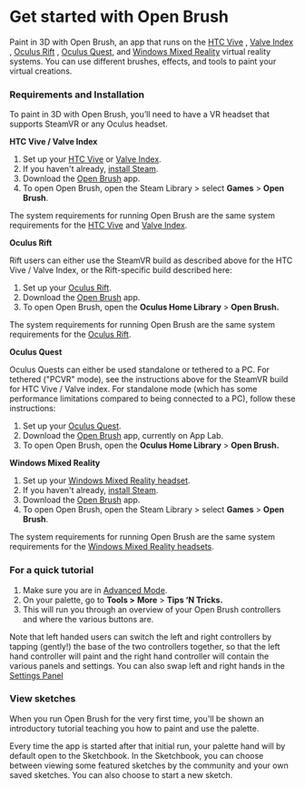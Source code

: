 # Get started with Open Brush

Paint in 3D with Open Brush, an app that runs on the [HTC Vive](http://www.htcvive.com/) , [Valve Index](https://store.steampowered.com/valveindex) , [Oculus Rift](https://www.oculus.com/rift/) , [Oculus Quest](https://www.oculus.com/quest/), and [Windows Mixed Reality](https://www.microsoft.com/en-us/windows/windows-mixed-reality) virtual reality systems. You can use different brushes, effects, and tools to paint your virtual creations.

### **Requirements and Installation**

To paint in 3D with Open Brush, you’ll need to have a VR headset that supports SteamVR or any Oculus headset.

**HTC Vive / Valve Index**

1. Set up your [HTC Vive](http://www.htc.com/managed-assets/shared/desktop/vive/Vive\_PRE\_User\_Guide.pdf) or [Valve Index](https://support.steampowered.com/kb\_article.php?ref=9140-EYIL-0086).
2. If you haven't already, [install Steam](http://store.steampowered.com/).
3. Download the [Open Brush](https://store.steampowered.com/app/1634870/Open\_Brush/) app.
4. To open Open Brush, open the Steam Library > select **Games** > **Open Brush**.

The system requirements for running Open Brush are the same system requirements for the [HTC Vive](https://www.vive.com/us/support/vive/category\_howto/system-requirements.html) and [Valve Index](https://store.steampowered.com/app/1070910/Are\_you\_ready\_for\_Valve\_Index/).

**Oculus Rift**

Rift users can either use the SteamVR build as described above for the HTC Vive / Valve Index, or the Rift-specific build described here:

1. Set up your [Oculus Rift](https://www3.oculus.com/en-us/setup/).
2. Download the [Open Brush](https://www.oculus.com/experiences/rift/5227489953989768/) app.
3. To open Open Brush, open the **Oculus Home Library** > **Open Brush.**

The system requirements for running Open Brush are the same system requirements for the [Oculus Rift](https://www3.oculus.com/en-us/oculus-ready-pcs/).

**Oculus Quest**

Oculus Quests can either be used standalone or tethered to a PC. For tethered ("PCVR" mode), see the instructions above for the SteamVR build for HTC Vive / Valve index. For standalone mode (which has some performance limitations compared to being connected to a PC), follow these instructions:

1. Set up your [Oculus Quest](https://www.oculus.com/setup/#quest-setup).
2. Download the [Open Brush](https://www.oculus.com/experiences/quest/3600360710032222/) app, currently on App Lab.
3. To open Open Brush, open the **Oculus Home Library** > **Open Brush.**

**Windows Mixed Reality**

1. Set up your [Windows Mixed Reality headset](https://support.microsoft.com/en-us/help/4043101/windows-10-set-up-windows-mixed-reality).
2. If you haven't already, [install Steam](http://store.steampowered.com/).
3. Download the [Open Brush](https://store.steampowered.com/app/1634870/Open\_Brush/) app.
4. To open Open Brush, open the Steam Library > select **Games** > **Open Brush**.

The system requirements for running Open Brush are the same system requirements for the [Windows Mixed Reality headsets](https://docs.microsoft.com/en-us/windows/mixed-reality/enthusiast-guide/windows-mixed-reality-minimum-pc-hardware-compatibility-guidelines).

### **For a quick tutorial**

1. Make sure you are in [Advanced Mode](https://support.google.com/tiltbrush/answer/6389712?hl=en\&ref\_topic=7074683).
2. On your palette, go to **Tools >** **More** > **Tips ‘N Tricks.**
3. This will run you through an overview of your Open Brush controllers and where the various buttons are.

Note that left handed users can switch the left and right controllers by tapping (gently!) the base of the two controllers together, so that the left hand controller will paint and the right hand controller will contain the various panels and settings. You can also swap left and right hands in the [Settings Panel](using-the-open-brush-tools-quick-tools-and-menu-panels/settings.md)

### **View sketches**

When you run Open Brush for the very first time, you'll be shown an introductory tutorial teaching you how to paint and use the palette.

Every time the app is started after that initial run, your palette hand will by default open to the Sketchbook. In the Sketchbook, you can choose between viewing some featured sketches by the community and your own saved sketches. You can also choose to start a new sketch.
